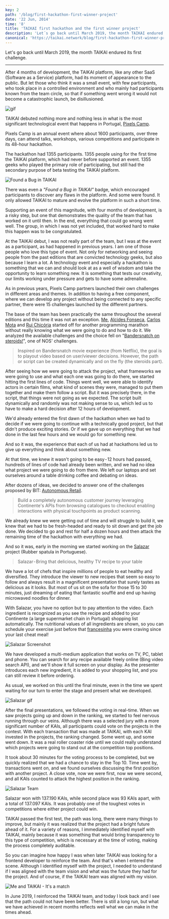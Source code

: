 ```yaml
---
key: 2
path: '/blog/first-hackathon-first-winner-project'
date: '22 Jun, 2014'
time: '8'
title: 'TAIKAI first hackathon and the first winner project'
description: 'Let´s go back until March 2019, the month TAIKAI endured its first challenge. After 4 months of development, the TAIKAI platform, like any other SaaS (Software as a Service) platform, had its moment of appearance to the public.'
canonical: 'https://taikai.network/blog/first-hackathon-first-winner-project'
---
```


Let's go back until March 2019, the month TAIKAI endured its first challenge.

---

After 4 months of development, the TAIKAI platform, like any other SaaS (Software as a Service) platform, had its moment of appearance to the public. But let those who think it was a small event, with few participants, who took place in a controlled environment and who mainly had participants known from the team circle, so that if something went wrong it would not become a catastrophic launch, be disillusioned.

![gif](https://dev-to-uploads.s3.amazonaws.com/i/2fl84rz8rni7vvy3a11d.gif)

TAIKAI debuted nothing more and nothing less in what is the most significant technological event that happens in Portugal, [Pixels Camp](https://pixels.camp/).

Pixels Camp is an annual event where about 1600 participants, over three days, can attend talks, workshops, various competitions and participate in its 48-hour hackathon.

The hackathon had 1355 participants. 1355 people using for the first time the TAIKAI platform, which had never before supported an event. 1355 geeks who played the primary role of participating, but still had the secondary purpose of beta testing the TAIKAI platform.

![Found a Bug in TAIKAI](https://dev-to-uploads.s3.amazonaws.com/i/p3cv6o8quqd7qql0phpx.png)

There was even a *"Found a Bug in TAIKAI"* badge, which encouraged participants to discover any flaws in the platform. And some were found. It only allowed TAIKAI to mature and evolve the platform in such a short time.

Supporting an event of this magnitude, with four months of development, is a risky step, but one that demonstrates the quality of the team that has worked on it until then. In the end, everything that could go wrong went well. The group, in which I was not yet included, that worked hard to make this happen was to be congratulated.

At the TAIKAI debut, I was not really part of the team, but I was at the event as a participant, as had happened in previous years. I am one of those people who love this type of event. Not only for networking and seeing people from the past editions that are convicted technology geeks, but also because I learn a lot. A technology event and especially a hackathon is something that we can and should look at as a well of wisdom and take the opportunity to learn something new. It is something that tests our creativity, our limits working under pressure and gets to have some adrenaline.

As in previous years, Pixels Camp partners launched their own challenges in different areas and themes. In addition to having a free component, where we can develop any project without being connected to any specific partner, there were 15 challenges launched by the different partners.

The base of the team has been practically the same throughout the several editions and this time it was not an exception. [Me](https://twitter.com/henrikemacedo), [Alcides Fonseca](https://twitter.com/alcides), [Carlos Mota](https://twitter.com/cafonsomota) and [Rui Chicória](https://twitter.com/rchicoria) started off for another programming marathon without really knowing what we were going to do and how to do it. We analyzed the available challenges and the choice fell on "[Bandersnatch on steroids!](https://github.com/PixelsCamp/hackathon/blob/master/v3.0/nos_bandersnatch-on-steroids.md)", one of NOS' challenges.

> Inspired on Bandersnatch movie experience (from Netflix), the goal is to playout video based on user/viewer decisions. However, the path or script can be created dynamically and on the fly (the steroids part).

After seeing how we were going to attack the project, what frameworks we were going to use and what each one was going to do there, we started hitting the first lines of code. Things went well, we were able to identify actors in certain films, what kind of scenes they were, managed to put them together and make them follow a script. But it was precisely there, in the script, that things were not going as we expected. The script built dynamically and randomly was not making sense to us, which led us to have to make a hard decision after 12 hours of development.

We'd already entered the first dawn of the hackathon when we had to decide if we were going to continue with a technically good project, but that didn't produce exciting stories. Or if we gave up on everything that we had done in the last few hours and we would go for something new.

And so it was, the experience that each of us had at hackathons led us to give up everything and think about something new.

At that time, we knew it wasn't going to be easy - 12 hours had passed, hundreds of lines of code had already been written, and we had no idea what project we were going to do from there. We left our laptops and set ourselves around a table drinking coffee and debating on ideas.

After dozens of ideas, we decided to answer one of the challenges proposed by BIT: [Autonomous Retail](https://github.com/PixelsCamp/hackathon/blob/master/v3.0/bit_empowering-the-phigital-customer.md).

> Build a completely autonomous customer journey leveraging Continente's APIs from browsing catalogues to checkout enabling interactions with physical touchpoints as product scanning.

We already knew we were getting out of time and will struggle to build it, we knew that we had to be fresh-headed and ready to sit down and get the job done. We decided to go and rest for half a dozen hours and then attack the remaining time of the hackathon with everything we had.

And so it was, early in the morning we started working on the [Salazar](https://taikai.network/pixelscamp/challenges/pixels-camp/projects/cjtiq14fv2e0t0b847d9s4h1h) project (Rubber spatula in Portuguese).

> Salazar - Bring that delicious, healthy TV recipe to your table

We have a lot of chefs that inspire millions of people to eat healthy and diversified. They introduce the viewer to new recipes that seem so easy to follow and always result in a magnificent presentation that surely tastes as delicious as it looks. But most of us sit on the sofa for those 15 to 30 minutes, just dreaming of eating that fantastic soufflé and end up having microwaved noodles for dinner.

With Salazar, you have no option but to pay attention to the video. Each ingredient is recognized as you see the recipe and added to your Continente (a large supermarket chain in Portugal) shopping list automatically. The nutritional values of all ingredients are shown, so you can schedule your exercise just before that [francesinha](https://wikipedia.org/wiki/Francesinha) you were craving since your last cheat meal!

![Salazar Screenshot](https://dev-to-uploads.s3.amazonaws.com/i/gvl23yuywsr0jzye7zhz.jpg)

We have developed a multi-medium application that works on TV, PC, tablet and phone. You can search for any recipe available freely online (Bing video search API), and we'll show it full screen on your display. As the presenter introduces each new ingredient, it is added to your shopping list, and you can still review it before ordering.

As usual, we worked on this until the final minute, even in the time we spent waiting for our turn to enter the stage and present what we developed.

![Salazar gif](https://dev-to-uploads.s3.amazonaws.com/i/kykp5w5y5ranqveknvj7.gif)

After the final presentations, we followed the voting in real-time. When we saw projects going up and down in the ranking, we started to feel nervous running through our veins. Although there was a selected jury with a more significant number of KAIs, all participants could vote on the projects in the contest. With each transaction that was made at TAIKAI, with each KAI invested in the projects, the ranking changed. Some went up, and some went down. It was a real roller coaster ride until we could really understand which projects were going to stand out at the competition top positions.

It took about 30 minutes for the voting process to be completed, but we quickly realized that we had a chance to stay in the Top 10. Time went by, transactions went on, and we found ourselves discussing the first position with another project. A close vote, now we were first, now we were second, and all KAIs counted to attack the highest position in the ranking.

![Salazar Team](https://dev-to-uploads.s3.amazonaws.com/i/bj6zigsaxycy01flr0n8.jpg)

Salazar won with 137.190 KAIs, while second place was 93 KAIs apart, with a total of 137.097 KAIs. It was probably one of the toughest votes in competitions where either project could win.

TAIKAI passed the first test, the path was long, there were many things to improve, but mainly it was realized that the project had a bright future ahead of it. For a variety of reasons, I immediately identified myself with TAIKAI, mainly because it was something that would bring transparency to this type of competition, which is necessary at the time of voting, making the process completely auditable.

So you can imagine how happy I was when later TAIKAI was looking for a frontend developer to reinforce the team. And that's when I entered the scene. Although I identified myself with the project, I needed to understand if I was aligned with the team vision and what was the future they had for the project. And of course, if the TAIKAI team was aligned with my vision.

![Me and TAIKAI - It's a match](https://dev-to-uploads.s3.amazonaws.com/i/e63aogrp0xdlcyn4c5wx.png)

In June 2019, I reinforced the TAIKAI team, and today I look back and I see that the path could not have been better. There is still a long run, but what we have achieved in recent months reflects well what we can make in the times ahead.